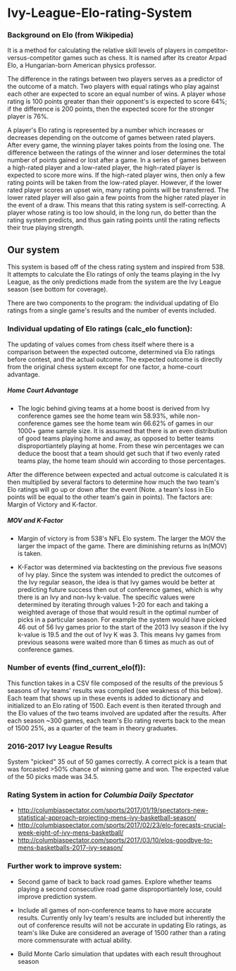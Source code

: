 # Ivy-League-Elo-rating-System

### Background on Elo (from Wikipedia)
It is a method for calculating the relative skill levels of players in competitor-versus-competitor games such as chess. It is named after its creator Arpad Elo, a Hungarian-born American physics professor.

The difference in the ratings between two players serves as a predictor of the outcome of a match. Two players with equal ratings who play against each other are expected to score an equal number of wins. A player whose rating is 100 points greater than their opponent's is expected to score 64%; if the difference is 200 points, then the expected score for the stronger player is 76%.

A player's Elo rating is represented by a number which increases or decreases depending on the outcome of games between rated players. After every game, the winning player takes points from the losing one. The difference between the ratings of the winner and loser determines the total number of points gained or lost after a game. In a series of games between a high-rated player and a low-rated player, the high-rated player is expected to score more wins. If the high-rated player wins, then only a few rating points will be taken from the low-rated player. However, if the lower rated player scores an upset win, many rating points will be transferred. The lower rated player will also gain a few points from the higher rated player in the event of a draw. This means that this rating system is self-correcting. A player whose rating is too low should, in the long run, do better than the rating system predicts, and thus gain rating points until the rating reflects their true playing strength.


## Our system
This system is based off of the chess rating system and inspired from 538. It attempts to calculate the Elo ratings of only the teams playing in the Ivy League, as the only predictions made from the system are the Ivy League season (see bottom for coverage). 

There are two components to the program: the individual updating of Elo ratings from a single game's results and the number of events included.

### Individual updating of Elo ratings (calc_elo function):
The updating of values comes from chess itself where there is a comparison between the expected outcome, determined via Elo ratings before contest, and the actual outcome. The expected outcome is directly from the original chess system except for one factor, a home-court advantage. 

##### Home Court Advantage
* The logic behind giving teams at a home boost is derived from Ivy conference games see the home team win 58.93%, while non-conference games see the home team win 66.62% of games in our 1000+ game sample size. It is assumed that there is an even distribution of good teams playing home and away, as opposed to better teams disproportiantely playing at home. From these win percentages we can deduce the boost that a team should get such that if two evenly rated teams play, the home team should win according to those percentages.

After the difference between expected and actual outcome is calculated it is then multiplied by several factors to determine how much the two team's Elo ratings will go up or down after the event (Note. a team's loss in Elo points will be equal to the other team's gain in points). The factors are: Margin of Victory and K-factor.

##### MOV and K-Factor
* Margin of victory is from 538's NFL Elo system. The larger the MOV the larger the impact of the game. There are diminishing returns as ln(MOV) is taken.

* K-Factor was determined via backtesting on the previous five seasons of Ivy play. Since the system was intended to predict the outcomes of the Ivy regular season, the idea is that Ivy games would be better at predicting future success then out of conference games, which is why there is an Ivy and non-Ivy k-value. The specific values were determined by iterating through values 1-20 for each and taking a weighted average of those that would result in the optimal number of picks in a particular season. For example the system would have picked 46 out of 56 Ivy games prior to the start of the 2013 Ivy season if the Ivy k-value is 19.5 and the out of Ivy K was 3. This means Ivy games from previous seasons were waited more than 6 times as much as out of conference games.


### Number of events (find_current_elo(f)):
This function takes in a CSV file composed of the results of the previous 5 seasons of Ivy teams' results was compiled (see weakness of this below). Each team that shows up in these events is added to dictionary and initialized to an Elo rating of 1500. Each event is then iterated through and the Elo values of the two teams involved are updated after the results. After each season ~300 games, each team's Elo rating reverts back to the mean of 1500 25%, as a quarter of the team in theory graduates. 


### 2016-2017 Ivy League Results
System "picked" 35 out of 50 games correctly. A correct pick is a team that was forcasted >50% chance of winning game and won. The expected value of the 50 picks made was 34.5.  


### Rating System in action for *Columbia Daily Spectator*
* http://columbiaspectator.com/sports/2017/01/19/spectators-new-statistical-approach-projecting-mens-ivy-basketball-season/
* http://columbiaspectator.com/sports/2017/02/23/elo-forecasts-crucial-week-eight-of-ivy-mens-basketball/
* http://columbiaspectator.com/sports/2017/03/10/elos-goodbye-to-mens-basketballs-2017-ivy-season/

### Further work to improve system:
* Second game of back to back road games. Explore whether teams playing a second consecutive road game disproportiantely lose, could improve prediction system.

* Include all games of non-conference teams to have more accurate results. Currently only Ivy team's results are included but inherently the out of conference results will not be accurate in updating Elo ratings, as team's like Duke are considered an average of 1500 rather than a rating more commensurate with actual ability.

* Build Monte Carlo simulation that updates with each result throughout season
